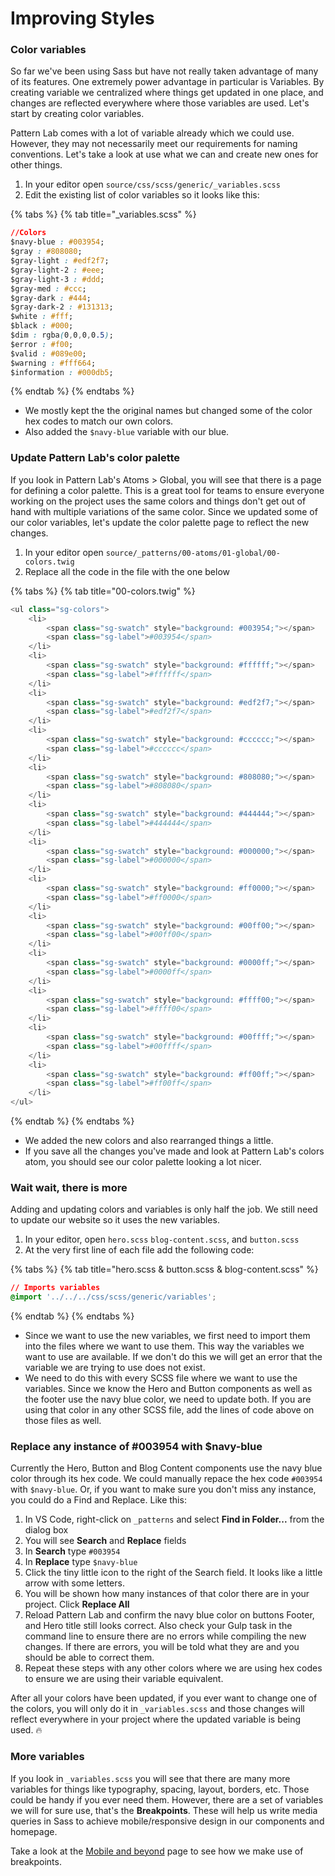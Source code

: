 # Improving Styles

### Color variables

So far we've been using Sass but have not really taken advantage of many of its features.  One extremely power advantage in particular is Variables.  By creating variable we centralized where things get updated in one place, and changes are reflected everywhere where those variables are used.  Let's start by creating color variables.

Pattern Lab comes with a lot of variable already which we could use.  However, they may not necessarily meet our requirements for naming conventions.  Let's take a look at use what we can and create new ones for other things.

1. In your editor open `source/css/scss/generic/_variables.scss`
2. Edit the existing list of color variables so it looks like this:

{% tabs %}
{% tab title="\_variables.scss" %}
```css
//Colors
$navy-blue : #003954;
$gray : #808080;
$gray-light : #edf2f7;
$gray-light-2 : #eee;
$gray-light-3 : #ddd;
$gray-med : #ccc;
$gray-dark : #444;
$gray-dark-2 : #131313;
$white : #fff;
$black : #000;
$dim : rgba(0,0,0,0.5);
$error : #f00;
$valid : #089e00;
$warning : #fff664;
$information : #000db5;
```
{% endtab %}
{% endtabs %}

* We mostly kept the the original names but changed some of the color hex codes to match our own colors.
* Also added the `$navy-blue` variable with our blue.

### Update Pattern Lab's color palette

If you look in Pattern Lab's Atoms &gt; Global, you will see that there is a page for defining a color palette.  This is a great tool for teams to ensure everyone working on the project uses the same colors and things don't get out of hand with multiple variations of the same color.  Since we updated some of our color variables, let's update the color palette page to reflect the new changes.

1. In your editor open `source/_patterns/00-atoms/01-global/00-colors.twig`
2. Replace all the code in the file with the one below

{% tabs %}
{% tab title="00-colors.twig" %}
```php
<ul class="sg-colors">
	<li>
		<span class="sg-swatch" style="background: #003954;"></span>
		<span class="sg-label">#003954</span>
	</li>
	<li>
		<span class="sg-swatch" style="background: #ffffff;"></span>
		<span class="sg-label">#ffffff</span>
	</li>
	<li>
		<span class="sg-swatch" style="background: #edf2f7;"></span>
		<span class="sg-label">#edf2f7</span>
	</li>
	<li>
		<span class="sg-swatch" style="background: #cccccc;"></span>
		<span class="sg-label">#cccccc</span>
	</li>
	<li>
		<span class="sg-swatch" style="background: #808080;"></span>
		<span class="sg-label">#808080</span>
	</li>
	<li>
		<span class="sg-swatch" style="background: #444444;"></span>
		<span class="sg-label">#444444</span>
	</li>
	<li>
		<span class="sg-swatch" style="background: #000000;"></span>
		<span class="sg-label">#000000</span>
	</li>
	<li>
		<span class="sg-swatch" style="background: #ff0000;"></span>
		<span class="sg-label">#ff0000</span>
	</li>
	<li>
		<span class="sg-swatch" style="background: #00ff00;"></span>
		<span class="sg-label">#00ff00</span>
	</li>
	<li>
		<span class="sg-swatch" style="background: #0000ff;"></span>
		<span class="sg-label">#0000ff</span>
	</li>
	<li>
		<span class="sg-swatch" style="background: #ffff00;"></span>
		<span class="sg-label">#ffff00</span>
	</li>
	<li>
		<span class="sg-swatch" style="background: #00ffff;"></span>
		<span class="sg-label">#00ffff</span>
	</li>
	<li>
		<span class="sg-swatch" style="background: #ff00ff;"></span>
		<span class="sg-label">#ff00ff</span>
	</li>
</ul>
```
{% endtab %}
{% endtabs %}

* We added the new colors and also rearranged things a little.
* If you save all the changes you've made and look at Pattern Lab's colors atom, you should see our color palette looking a lot nicer.

### Wait wait, there is more

Adding and updating colors and variables is only half the job.  We still need to update our website so it uses the new variables.

1. In your editor, open `hero.scss` `blog-content.scss`, and `button.scss`
2. At the very first line of each file add the following code:

{% tabs %}
{% tab title="hero.scss & button.scss & blog-content.scss" %}
```css
// Imports variables
@import '../../../css/scss/generic/variables';
```
{% endtab %}
{% endtabs %}

* Since we want to use the new variables, we first need to import them into the files where we want to use them.  This way the variables we want to use are available.  If we don't do this we will get an error that the variable we are trying to use does not exist.
* We need to do this with every SCSS file where we want to use the variables.  Since we know the Hero and Button components as well as the footer use the navy blue color, we need to update both.  If you are using that color in any other SCSS file, add the lines of code above on those files as well.

### Replace any instance of \#003954 with $navy-blue

Currently the Hero, Button and Blog Content components use the navy blue color through its hex code.  We could manually repace the hex code `#003954` with `$navy-blue`.  Or, if you want to make sure you don't miss any instance, you could do a Find and Replace.  Like this:

1. In VS Code, right-click on `_patterns` and select **Find in Folder...** from the dialog box
2. You will see **Search** and **Replace** fields
3. In **Search** type `#003954`
4. In **Replace** type `$navy-blue`
5. Click the tiny little icon to the right of the Search field.  It looks like a little arrow with some letters.
6. You will be shown how many instances of that color there are in your project.  Click **Replace All**
7. Reload Pattern Lab and confirm the navy blue color on buttons Footer, and Hero title still looks correct.  Also check your Gulp task in the command line to ensure there are no errors while compiling the new changes.  If there are errors, you will be told what they are and you should be able to correct them.
8. Repeat these steps with any other colors where we are using hex codes to ensure we are using their variable equivalent.

After all your colors have been updated, if you ever want to change one of the colors, you will only do it in `_variables.scss` and those changes will reflect everywhere in your project where the updated variable is being used. 🔥

### More variables

If you look in `_variables.scss` you will see that there are many more variables for things like typography, spacing, layout, borders, etc.  Those could be handy if you ever need them.  However, there are a set of variables we will for sure use, that's the **Breakpoints**.  These will help us write media queries in Sass to achieve mobile/responsive design in our components and homepage.

Take a look at the [Mobile and beyond](../responsive-design/mobile-and-beyond.md) page to see how we make use of breakpoints.


